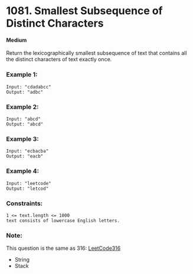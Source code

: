 # 1081. Smallest Subsequence of Distinct Characters
#### Medium

Return the lexicographically smallest subsequence of text that contains all the distinct characters of text exactly once.

### Example 1:
```
Input: "cdadabcc"
Output: "adbc"
```

### Example 2:

```
Input: "abcd"
Output: "abcd"
```

### Example 3:

```
Input: "ecbacba"
Output: "eacb"
```

### Example 4:

```
Input: "leetcode"
Output: "letcod"
```
 

### Constraints:

```
1 <= text.length <= 1000
text consists of lowercase English letters.
```

### Note: 
This question is the same as 316: [LeetCode316](https://leetcode.com/problems/remove-duplicate-letters/)

* String
* Stack